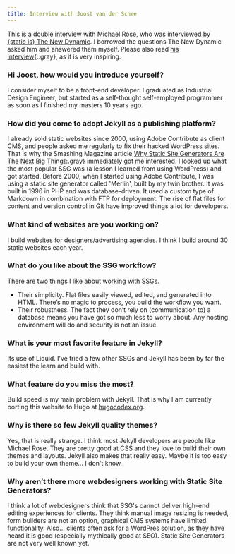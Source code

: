 ```yaml
---
title: Interview with Joost van der Schee
---
```


This is a double interview with Michael Rose, who was interviewed by [{static is} The New Dynamic](https://www.thenewdynamic.org). I borrowed the questions The New Dynamic asked him and answered them myself. Please also read [his interview](https://www.thenewdynamic.org/article/interview-michael-rose/){:.gray}, as it is very inspiring.

### Hi Joost, how would you introduce yourself?

I consider myself to be a front-end developer. I graduated as Industrial Design Engineer, but started as a self-thought self-employed programmer as soon as I finished my masters 10 years ago.

### How did you come to adopt Jekyll as a publishing platform?

I already sold static websites since 2000, using Adobe Contribute as client CMS, and people asked me regularly to fix their hacked WordPress sites. That is why the Smashing Magazine article [Why Static Site Generators Are The Next Big Thing](https://www.smashingmagazine.com/2015/11/modern-static-website-generators-next-big-thing/){:.gray} immediately got me interested. I looked up what the most popular SSG was (a lesson I learned from using WordPress) and got started. Before 2000, when I started using Adobe Contribute, I was using a static site generator called 'Merlin', built by my twin brother. It was built in 1996 in PHP and was database-driven. It used a custom type of Markdown in combination with FTP for deployment. The rise of flat files for content and version control in Git have improved things a lot for developers.

### What kind of websites are you working on?

I build websites for designers/advertising agencies. I think I build around 30 static websites each year.

### What do you like about the SSG workflow?

There are two things I like about working with SSGs.

- Their simplicity. Flat files easily viewed, edited, and generated into HTML. There’s no magic to process, you build the workflow you want.
- Their robustness. The fact they don’t rely on (communication to) a database means you have got so much less to worry about. Any hosting environment will do and security is not an issue.

### What is your most favorite feature in Jekyll?

Its use of Liquid. I’ve tried a few other SSGs and Jekyll has been by far the easiest the learn and build with.

### What feature do you miss the most?

Build speed is my main problem with Jekyll. That is why I am currently porting this website to Hugo at [hugocodex.org](http://hugocodex.org).

### Why is there so few Jekyll quality themes?

Yes, that is really strange. I think most Jekyll developers are people like Michael Rose. They are pretty good at CSS and they love to build their own themes and layouts. Jekyll also makes that really easy. Maybe it is too easy to build your own theme... I don't know.

### Why aren’t there more webdesigners working with Static Site Generators?

I think a lot of webdesigners think that SSG's cannot deliver high-end editing experiences for clients. They think manual image resizing is needed, form builders are not an option, graphical CMS systems have limited functionality. Also... clients often ask for a WordPres solution, as they have heard it is good (especially mythically good at SEO). Static Site Generators are not very well known yet.